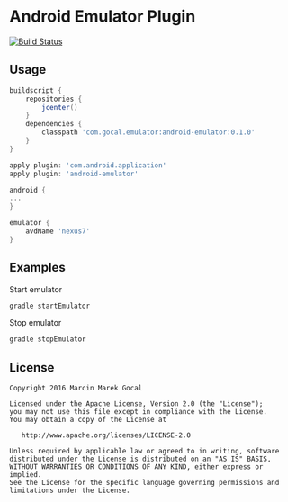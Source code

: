 Android Emulator Plugin
=======================

[![Build Status](https://travis-ci.org/gocal/android-emulator-plugin.png?branch=master)](https://travis-ci.org/stanfy/spoon-gradle-plugin)

Usage
-----

```groovy
buildscript {
    repositories {
        jcenter()
    }
    dependencies {
        classpath 'com.gocal.emulator:android-emulator:0.1.0'
    }
}

apply plugin: 'com.android.application'
apply plugin: 'android-emulator'

android {
...
}

emulator {
    avdName 'nexus7'
}

```

Examples
--------

Start emulator

```groovy
gradle startEmulator
```

Stop emulator

```groovy
gradle stopEmulator
```

License
-------

    Copyright 2016 Marcin Marek Gocal

    Licensed under the Apache License, Version 2.0 (the "License");
    you may not use this file except in compliance with the License.
    You may obtain a copy of the License at

       http://www.apache.org/licenses/LICENSE-2.0

    Unless required by applicable law or agreed to in writing, software
    distributed under the License is distributed on an "AS IS" BASIS,
    WITHOUT WARRANTIES OR CONDITIONS OF ANY KIND, either express or implied.
    See the License for the specific language governing permissions and
    limitations under the License.